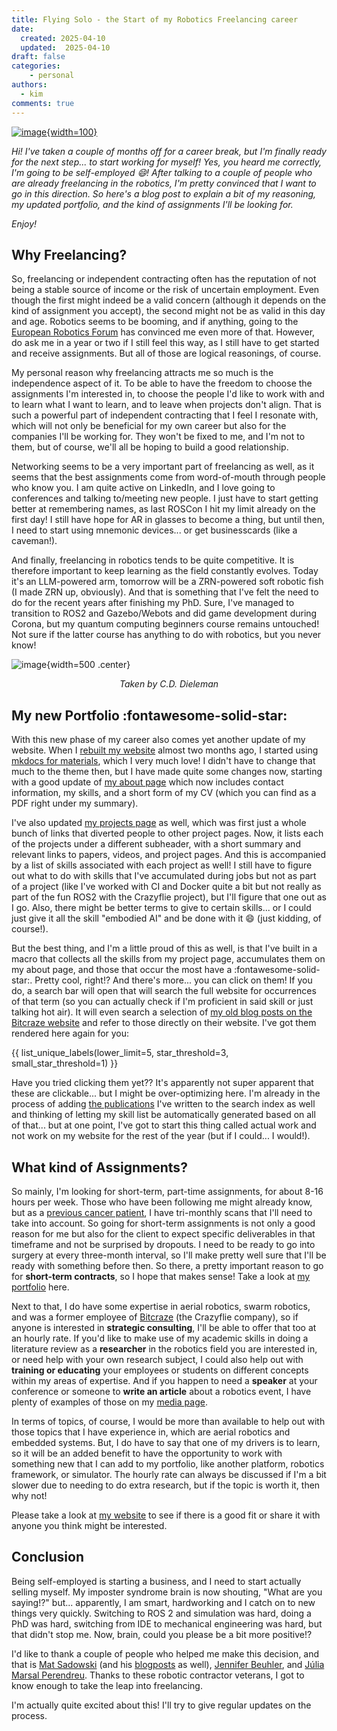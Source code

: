 ```yaml
---
title: Flying Solo - the Start of my Robotics Freelancing career
date:
  created: 2025-04-10
  updated:  2025-04-10
draft: false
categories: 
    - personal
authors:
  - kim
comments: true
---
```


<script data-goatcounter="https://knmcguire.goatcounter.com/count"
async src="//gc.zgo.at/count.js"></script>

[![image](/images/new-office.jpeg){width=100}](going_solo.md)


_Hi! I've taken a couple of months off for a career break, but I'm finally ready for the next step... to start working for myself! Yes, you heard me correctly, I'm going to be self-employed :smile:! After talking to a couple of people who are already freelancing in the robotics, I'm pretty convinced that I want to go in this direction. So here's a blog post to explain a bit of my reasoning, my updated portfolio, and the kind of assignments I'll be looking for._

_Enjoy!_

<!-- more -->

## Why Freelancing?

So, freelancing or independent contracting often has the reputation of not being a stable source of income or the risk of uncertain employment. Even though the first might indeed be a valid concern (although it depends on the kind of assignment you accept), the second might not be as valid in this day and age. Robotics seems to be booming, and if anything, going to the [European Robotics Forum](https://www.weeklyrobotics.com/articles/2025_04_04_erf_2025/) has convinced me even more of that. However, do ask me in a year or two if I still feel this way, as I still have to get started and receive assignments. But all of those are logical reasonings, of course.

My personal reason why freelancing attracts me so much is the independence aspect of it. To be able to have the freedom to choose the assignments I'm interested in, to choose the people I'd like to work with and to learn what I want to learn, and to leave when projects don't align. That is such a powerful part of independent contracting that I feel I resonate with, which will not only be beneficial for my own career but also for the companies I'll be working for. They won't be fixed to me, and I'm not to them, but of course, we'll all be hoping to build a good relationship.

Networking seems to be a very important part of freelancing as well, as it seems that the best assignments come from word-of-mouth through people who know you. I am quite active on LinkedIn, and I love going to conferences and talking to/meeting new people. I just have to start getting better at remembering names, as last ROSCon I hit my limit already on the first day! I still have hope for AR in glasses to become a thing, but until then, I need to start using mnemonic devices... or get businesscards (like a caveman!).

And finally, freelancing in robotics tends to be quite competitive. It is therefore important to keep learning as the field constantly evolves. Today it's an LLM-powered arm, tomorrow will be a ZRN-powered soft robotic fish (I made ZRN up, obviously). And that is something that I've felt the need to do for the recent years after finishing my PhD. Sure, I've managed to transition to ROS2 and Gazebo/Webots and did game development during Corona, but my quantum computing beginners course remains untouched! Not sure if the latter course has anything to do with robotics, but you never know!

![image](/images/new-office.jpeg){width=500 .center}
*<p style="text-align: center;">Taken by C.D. Dieleman</p>*

## My new Portfolio :fontawesome-solid-star:

With this new phase of my career also comes yet another update of my website. When I [rebuilt my website](/blog/2025/02/14/first-blogpost/#how-did-i-make-the-website-and-blog) almost two months ago, I started using [mkdocs for materials](https://squidfunk.github.io/mkdocs-material/), which I very much love! I didn't have to change that much to the theme then, but I have made quite some changes now, starting with a good update of [my about page](/) which now includes contact information, my skills, and a short form of my CV (which you can find as a PDF right under my summary).

I've also updated [my projects page](/projects) as well, which was first just a whole bunch of links that diverted people to other project pages. Now, it lists each of the projects under a different subheader, with a short summary and relevant links to papers, videos, and project pages. And this is accompanied by a list of skills associated with each project as well! I still have to figure out what to do with skills that I've accumulated during jobs but not as part of a project (like I've worked with CI and Docker quite a bit but not really as part of the fun ROS2 with the Crazyflie project), but I'll figure that one out as I go. Also, there might be better terms to give to certain skills... or I could just give it all the skill "embodied AI" and be done with it :smile: (just kidding, of course!).

But the best thing, and I'm a little proud of this as well, is that I've built in a macro that collects all the skills from my project page, accumulates them on my about page, and those that occur the most have a :fontawesome-solid-star:. Pretty cool, right!? And there's more... you can click on them! If you do, a search bar will open that will search the full website for occurrences of that term (so you can actually check if I'm proficient in said skill or just talking hot air). It will even search a selection of [my old blog posts on the Bitcraze website](https://www.bitcraze.io/author/kimberly/) and refer to those directly on their website. I've got them rendered here again for you:

{{ list_unique_labels(lower_limit=5, star_threshold=3, small_star_threshold=1) }}

Have you tried clicking them yet?? It's apparently not super apparent that these are clickable... but I might be over-optimizing here. I'm already in the process of adding [the publications](/media/#publications) I've written to the search index as well and thinking of letting my skill list be automatically generated based on all of that... but at one point, I've got to start this thing called actual work and not work on my website for the rest of the year (but if I could... I would!).

## What kind of Assignments?

So mainly, I'm looking for short-term, part-time assignments, for about 8-16 hours per week. Those who have been following me might already know, but as a [previous cancer patient](/blog/2025/03/29/when-the-doctor-stops-smiling/), I have tri-monthly scans that I'll need to take into account. So going for short-term assignments is not only a good reason for me but also for the client to expect specific deliverables in that timeframe and not be surprised by dropouts. I need to be ready to go into surgery at every three-month interval, so I'll make pretty well sure that I'll be ready with something before then. So there, a pretty important reason to go for **short-term contracts**, so I hope that makes sense! Take a look at [my portfolio](/portfolio) here.

Next to that, I do have some expertise in aerial robotics, swarm robotics, and was a former employee of [Bitcraze](https://www.bitcraze.io/) (the Crazyflie company), so if anyone is interested in **strategic consulting**, I'll be able to offer that too at an hourly rate. If you'd like to make use of my academic skills in doing a literature review as a **researcher** in the robotics field you are interested in, or need help with your own research subject, I could also help out with **training or educating** your employees or students on different concepts within my areas of expertise. And if you happen to need a **speaker** at your conference or someone to **write an article** about a robotics event, I have plenty of examples of those on my [media page](/media).

In terms of topics, of course, I would be more than available to help out with those topics that I have experience in, which are aerial robotics and embedded systems. But, I do have to say that one of my drivers is to learn, so it will be an added benefit to have the opportunity to work with something new that I can add to my portfolio, like another platform, robotics framework, or simulator. The hourly rate can always be discussed if I'm a bit slower due to needing to do extra research, but if the topic is worth it, then why not!

Please take a look at [my website](https://knmcguire.github.io/) to see if there is a good fit or share it with anyone you think might be interested.

## Conclusion

Being self-employed is starting a business, and I need to start actually selling myself. My imposter syndrome brain is now shouting, "What are you saying!?" but... apparently, I am smart, hardworking and I catch on to new things very quickly. Switching to ROS 2 and simulation was hard, doing a PhD was hard, switching from IDE to mechanical engineering was hard, but that didn't stop me. Now, brain, could you please be a bit more positive!?

I'd like to thank a couple of people who helped me make this decision, and that is [Mat Sadowski](https://www.linkedin.com/in/mateuszsadowski/) (and his  [ blogposts](https://msadowski.github.io/5-years-remote-robotics-consulting/) as well), [Jennifer Beuhler](https://www.linkedin.com/in/jenbuehler/), and [Júlia Marsal Perendreu](https://www.linkedin.com/in/juliamarsalrobotics/). Thanks to these robotic contractor veterans, I got to know enough to take the leap into freelancing.

I'm actually quite excited about this! I'll try to give regular updates on the process.